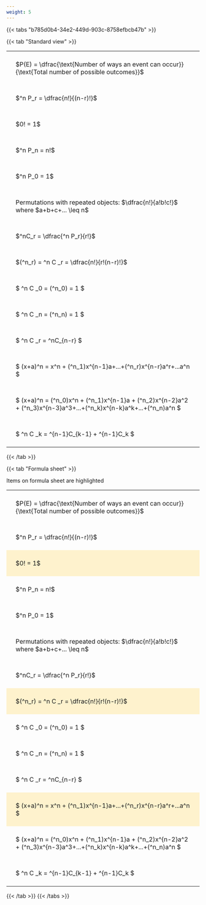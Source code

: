 ```yaml
---
weight: 5
---
```


{{< tabs "b785d0b4-34e2-449d-903c-8758efbcb47b" >}}

{{< tab "Standard view" >}}

<style type="text/css">
#T_fe663 th.col_heading {
  text-align: left;
  font-size: 1em;
}
#T_fe663 td {
  text-align: left;
  font-size: 1em;
  padding: 1.5em;
}
</style>
<table id="T_fe663">
  <thead>
  </thead>
  <tbody>
    <tr>
      <td id="T_fe663_row0_col0" class="data row0 col0" >$P(E) = \dfrac{\text{Number of ways an event can occur}}{\text{Total number of possible outcomes}}$</td>
    </tr>
    <tr>
      <td id="T_fe663_row1_col0" class="data row1 col0" >$^n P_r = \dfrac{n!}{(n-r)!}$</td>
    </tr>
    <tr>
      <td id="T_fe663_row2_col0" class="data row2 col0" >$0! = 1$</td>
    </tr>
    <tr>
      <td id="T_fe663_row3_col0" class="data row3 col0" >$^n P_n = n!$</td>
    </tr>
    <tr>
      <td id="T_fe663_row4_col0" class="data row4 col0" >$^n P_0 = 1$</td>
    </tr>
    <tr>
      <td id="T_fe663_row5_col0" class="data row5 col0" >Permutations with repeated objects: $\dfrac{n!}{a!b!c!}$ where $a+b+c+... \leq n$</td>
    </tr>
    <tr>
      <td id="T_fe663_row6_col0" class="data row6 col0" >$^nC_r = \dfrac{^n P_r}{r!}$</td>
    </tr>
    <tr>
      <td id="T_fe663_row7_col0" class="data row7 col0" >$(^n_r) = ^n C _r = \dfrac{n!}{r!(n-r)!}$</td>
    </tr>
    <tr>
      <td id="T_fe663_row8_col0" class="data row8 col0" >$ ^n C _0 = (^n_0) = 1 $</td>
    </tr>
    <tr>
      <td id="T_fe663_row9_col0" class="data row9 col0" >$ ^n C _n = (^n_n) = 1 $</td>
    </tr>
    <tr>
      <td id="T_fe663_row10_col0" class="data row10 col0" >$ ^n C _r = ^nC_{n-r} $</td>
    </tr>
    <tr>
      <td id="T_fe663_row11_col0" class="data row11 col0" >$ (x+a)^n = x^n + (^n_1)x^{n-1}a+...+(^n_r)x^{n-r}a^r+...a^n    $</td>
    </tr>
    <tr>
      <td id="T_fe663_row12_col0" class="data row12 col0" >$ (x+a)^n = (^n_0)x^n + (^n_1)x^{n-1}a + (^n_2)x^{n-2}a^2 + (^n_3)x^{n-3}a^3+...+(^n_k)x^{n-k}a^k+...+(^n_n)a^n $</td>
    </tr>
    <tr>
      <td id="T_fe663_row13_col0" class="data row13 col0" >$ ^n C _k = ^{n-1}C_{k-1} + ^{n-1}C_k $</td>
    </tr>
  </tbody>
</table>
{{< /tab >}}

{{< tab "Formula sheet" >}}

Items on formula sheet are highlighted 
<br>
<style type="text/css">
#T_09d5f th.col_heading {
  text-align: left;
  font-size: 1em;
}
#T_09d5f td {
  text-align: left;
  font-size: 1em;
  padding: 1.5em;
}
#T_09d5f_row0_col0, #T_09d5f_row1_col0, #T_09d5f_row3_col0, #T_09d5f_row4_col0, #T_09d5f_row5_col0, #T_09d5f_row6_col0, #T_09d5f_row8_col0, #T_09d5f_row9_col0, #T_09d5f_row10_col0, #T_09d5f_row12_col0, #T_09d5f_row13_col0 {
  background-color: rgba(0,0,0,0);
}
#T_09d5f_row2_col0, #T_09d5f_row7_col0, #T_09d5f_row11_col0 {
  background-color: rgba(255,194,10, 0.2);
}
</style>
<table id="T_09d5f">
  <thead>
  </thead>
  <tbody>
    <tr>
      <td id="T_09d5f_row0_col0" class="data row0 col0" >$P(E) = \dfrac{\text{Number of ways an event can occur}}{\text{Total number of possible outcomes}}$</td>
    </tr>
    <tr>
      <td id="T_09d5f_row1_col0" class="data row1 col0" >$^n P_r = \dfrac{n!}{(n-r)!}$</td>
    </tr>
    <tr>
      <td id="T_09d5f_row2_col0" class="data row2 col0" >$0! = 1$</td>
    </tr>
    <tr>
      <td id="T_09d5f_row3_col0" class="data row3 col0" >$^n P_n = n!$</td>
    </tr>
    <tr>
      <td id="T_09d5f_row4_col0" class="data row4 col0" >$^n P_0 = 1$</td>
    </tr>
    <tr>
      <td id="T_09d5f_row5_col0" class="data row5 col0" >Permutations with repeated objects: $\dfrac{n!}{a!b!c!}$ where $a+b+c+... \leq n$</td>
    </tr>
    <tr>
      <td id="T_09d5f_row6_col0" class="data row6 col0" >$^nC_r = \dfrac{^n P_r}{r!}$</td>
    </tr>
    <tr>
      <td id="T_09d5f_row7_col0" class="data row7 col0" >$(^n_r) = ^n C _r = \dfrac{n!}{r!(n-r)!}$</td>
    </tr>
    <tr>
      <td id="T_09d5f_row8_col0" class="data row8 col0" >$ ^n C _0 = (^n_0) = 1 $</td>
    </tr>
    <tr>
      <td id="T_09d5f_row9_col0" class="data row9 col0" >$ ^n C _n = (^n_n) = 1 $</td>
    </tr>
    <tr>
      <td id="T_09d5f_row10_col0" class="data row10 col0" >$ ^n C _r = ^nC_{n-r} $</td>
    </tr>
    <tr>
      <td id="T_09d5f_row11_col0" class="data row11 col0" >$ (x+a)^n = x^n + (^n_1)x^{n-1}a+...+(^n_r)x^{n-r}a^r+...a^n    $</td>
    </tr>
    <tr>
      <td id="T_09d5f_row12_col0" class="data row12 col0" >$ (x+a)^n = (^n_0)x^n + (^n_1)x^{n-1}a + (^n_2)x^{n-2}a^2 + (^n_3)x^{n-3}a^3+...+(^n_k)x^{n-k}a^k+...+(^n_n)a^n $</td>
    </tr>
    <tr>
      <td id="T_09d5f_row13_col0" class="data row13 col0" >$ ^n C _k = ^{n-1}C_{k-1} + ^{n-1}C_k $</td>
    </tr>
  </tbody>
</table>
{{< /tab >}}
{{< /tabs >}}